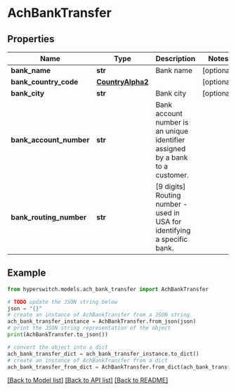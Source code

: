 # AchBankTransfer


## Properties

Name | Type | Description | Notes
------------ | ------------- | ------------- | -------------
**bank_name** | **str** | Bank name | [optional] 
**bank_country_code** | [**CountryAlpha2**](CountryAlpha2.md) |  | [optional] 
**bank_city** | **str** | Bank city | [optional] 
**bank_account_number** | **str** | Bank account number is an unique identifier assigned by a bank to a customer. | 
**bank_routing_number** | **str** | [9 digits] Routing number - used in USA for identifying a specific bank. | 

## Example

```python
from hyperswitch.models.ach_bank_transfer import AchBankTransfer

# TODO update the JSON string below
json = "{}"
# create an instance of AchBankTransfer from a JSON string
ach_bank_transfer_instance = AchBankTransfer.from_json(json)
# print the JSON string representation of the object
print(AchBankTransfer.to_json())

# convert the object into a dict
ach_bank_transfer_dict = ach_bank_transfer_instance.to_dict()
# create an instance of AchBankTransfer from a dict
ach_bank_transfer_from_dict = AchBankTransfer.from_dict(ach_bank_transfer_dict)
```
[[Back to Model list]](../README.md#documentation-for-models) [[Back to API list]](../README.md#documentation-for-api-endpoints) [[Back to README]](../README.md)


